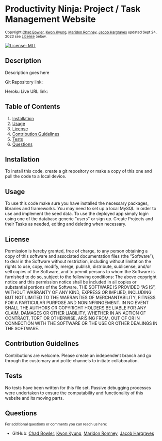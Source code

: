 
 <a id="README.md"></a> 
 # Productivity Ninja: Project / Task Management Website
 <small>Copyright [Chad Bowler](https://github.com/ChadBowler), [Kwon Kyung](https://github.com/kyungkwon01), [Maridon Romney](https://github.com/mkromney), [Jacob Hargraves](https://github.com/jacobhargraves) updated Sept 24, 2023 see [License](#license) below.</small>

 [![License: MIT](https://img.shields.io/badge/License-MIT-yellow.svg)](https://opensource.org/licenses/MIT)
 
 ## Description
 Description goes here 

 Git Repository link: 
 
 Heroku Live URL link: 
 

 ## Table of Contents
 1. [Installation](#installation)
 2. [Usage](#usage)
 3. [License](#license)
 4. [Contribution Guidelines](#contribution)
 5. [Tests](#tests)
 6. [Questions](#questions)
 
 ## Installation
 To install this code, create a git repository or make a copy of this one and pull the code to a local device. 
 
 ## Usage
 To use this code make sure you have installed the necessary packages, libraries and frameworks. You may need to set up a local MySQL in order to use and implement the seed data. To use the deployed app simply login using one of the database generic "users" or sign up. Create Projects and their Tasks as needed, editing and deleting when necessary.

 ## License
 Permission is hereby granted, free of charge, to any person obtaining a copy of this software and associated documentation files (the “Software”), to deal in the Software without restriction, including without limitation the rights to use, copy, modify, merge, publish, distribute, sublicense, and/or sell copies of the Software, and to permit persons to whom the Software is furnished to do so, subject to the following conditions: The above copyright notice and this permission notice shall be included in all copies or substantial portions of the Software. THE SOFTWARE IS PROVIDED “AS IS”, WITHOUT WARRANTY OF ANY KIND, EXPRESS OR IMPLIED, INCLUDING BUT NOT LIMITED TO THE WARRANTIES OF MERCHANTABILITY, FITNESS FOR A PARTICULAR PURPOSE AND NONINFRINGEMENT. IN NO EVENT SHALL THE AUTHORS OR COPYRIGHT HOLDERS BE LIABLE FOR ANY CLAIM, DAMAGES OR OTHER LIABILITY, WHETHER IN AN ACTION OF CONTRACT, TORT OR OTHERWISE, ARISING FROM, OUT OF OR IN CONNECTION WITH THE SOFTWARE OR THE USE OR OTHER DEALINGS IN THE SOFTWARE.

 ## Contribution Guidelines
 Contributions are welcome. Please create an independent branch and go through the customary and polite channels to initiate collaboration.
 
 ## Tests
 No tests have been written for this file set. Passive debugging processes were undertaken to ensure the compatability and functionality of this website and its moving parts. 
  

 ## Questions
 <small>For additional questions or comments you can reach us here:</small>

 - GitHub: [Chad Bowler](https://github.com/ChadBowler), 
 [Kwon Kyung](https://github.com/kyungkwon01), [Maridon Romney](https://github.com/mkromney), [Jacob Hargraves](https://github.com/jacobhargraves)

 
